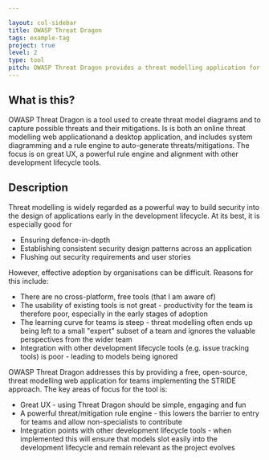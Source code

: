 ```yaml
---

layout: col-sidebar
title: OWASP Threat Dragon
tags: example-tag
project: true
level: 2
type: tool
pitch: OWASP Threat Dragon provides a threat modelling application for teams implementing the STRIDE approach, both a desktop and a web application. Great for developers and defenders.
---
```


## What is this?
OWASP Threat Dragon is a tool used to create threat model diagrams and to capture possible threats and their mitigations. 
Is is both an online threat modelling web applicationand a desktop application, and includes system diagramming and a rule engine to auto-generate threats/mitigations. The focus is on great UX, a powerful rule engine and alignment with other development lifecycle tools.

## Description
Threat modelling is widely regarded as a powerful way to build security into the design of applications early in the development lifecycle. At its best, it is especially good for
* Ensuring defence-in-depth
* Establishing consistent security design patterns across an application
* Flushing out security requirements and user stories

However, effective adoption by organisations can be difficult. Reasons for this include:
* There are no cross-platform, free tools (that I am aware of)
* The usability of existing tools is not great - productivity for the team is therefore poor, especially in the early stages of adoption
* The learning curve for teams is steep - threat modelling often ends up being left to a small "expert" subset of a team and ignores the valuable perspectives from the wider team
* Integration with other development lifecycle tools (e.g. issue tracking tools) is poor - leading to models being ignored

OWASP Threat Dragon addresses this by providing a free, open-source, threat modelling web application for teams implementing the STRIDE approach. The key areas of focus for the tool is:
* Great UX - using Threat Dragon should be simple, engaging and fun
* A powerful threat/mitigation rule engine - this lowers the barrier to entry for teams and allow non-specialists to contribute
* Integration points with other development lifecycle tools - when implemented this will ensure that models slot easily into the development lifecycle and remain relevant as the project evolves
